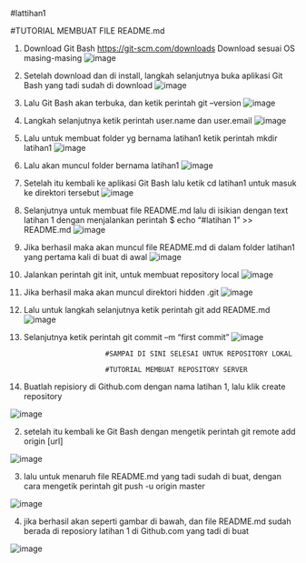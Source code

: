 #lattihan1

#TUTORIAL MEMBUAT FILE README.md

1.	Download Git Bash https://git-scm.com/downloads Download sesuai OS masing-masing
![image](https://user-images.githubusercontent.com/56198396/66697616-86925d00-ed01-11e9-8451-9a25196825c2.png)


2.	Setelah download dan di install, langkah selanjutnya buka aplikasi Git Bash yang tadi sudah di download
![image](https://user-images.githubusercontent.com/56198396/66697640-ca856200-ed01-11e9-9cdb-8ba958a40ae1.png)


3.	Lalu Git Bash akan terbuka, dan ketik perintah git –version
![image](https://user-images.githubusercontent.com/56198396/66697653-e852c700-ed01-11e9-8906-611c75a5e040.png)


4.	Langkah selanjutnya ketik perintah user.name dan user.email
![image](https://user-images.githubusercontent.com/56198396/66697693-3f589c00-ed02-11e9-98f0-087a2ee3cf35.png)


5.    Lalu untuk membuat folder yg bernama latihan1 ketik perintah mkdir latihan1
![image](https://user-images.githubusercontent.com/56198396/66697766-eb01ec00-ed02-11e9-938f-1d94cb82b68e.png)


6.	Lalu akan muncul folder bernama latihan1
![image](https://user-images.githubusercontent.com/56198396/66697795-17b60380-ed03-11e9-8d52-aac1b857c71a.png)


7. 	Setelah itu kembali ke aplikasi Git Bash lalu ketik cd latihan1 untuk masuk ke direktori tersebut
![image](https://user-images.githubusercontent.com/56198396/66697812-2e5c5a80-ed03-11e9-91f8-27e4794126f2.png)


8.	Selanjutnya untuk membuat file README.md lalu di isikian dengan text latihan 1 dengan menjalankan perintah $  echo “#latihan 1” >> README.md
![image](https://user-images.githubusercontent.com/56198396/66697824-4f24b000-ed03-11e9-8265-2dd3c390ce07.png)


9.	Jika berhasil maka akan muncul file README.md di dalam folder latihan1 yang pertama kali di buat di awal
![image](https://user-images.githubusercontent.com/56198396/66697880-b3e00a80-ed03-11e9-884c-713fdbf43854.png)


10.	Jalankan perintah git init, untuk membuat repository local
![image](https://user-images.githubusercontent.com/56198396/66697931-03bed180-ed04-11e9-8db0-c6e7ae16cfc9.png)


11.	Jika berhasil maka akan muncul direktori hidden .git
![image](https://user-images.githubusercontent.com/56198396/66697953-2fda5280-ed04-11e9-9531-2ffcf070889d.png)


12.	Lalu untuk langkah selanjutnya ketik perintah git add README.md
![image](https://user-images.githubusercontent.com/56198396/66697972-5e582d80-ed04-11e9-929a-66e9600168c0.png)


13.	Selanjutnya ketik perintah git commit –m “first commit”
![image](https://user-images.githubusercontent.com/56198396/66697986-7465ee00-ed04-11e9-89b0-f91dea8621b8.png)


                            #SAMPAI DI SINI SELESAI UNTUK REPOSITORY LOKAL
                            
                            #TUTORIAL MEMBUAT REPOSITORY SERVER


1.	Buatlah repisiory di Github.com dengan nama latihan 1, lalu klik create repository

![image](https://user-images.githubusercontent.com/56198396/66698056-fce48e80-ed04-11e9-959c-aaaee593f657.png)


2.	setelah itu kembali ke Git Bash dengan mengetik perintah git remote add origin [url]

![image](https://user-images.githubusercontent.com/56198396/66698069-0f5ec800-ed05-11e9-90a7-9c9cc3e8e585.png)


3.	lalu untuk menaruh file README.md yang tadi sudah di buat, dengan cara mengetik perintah git push -u origin master

![image](https://user-images.githubusercontent.com/56198396/66698080-23a2c500-ed05-11e9-94c1-1256053871c1.png)


4. 	jika berhasil akan seperti gambar di bawah, dan file README.md sudah berada di reposiory latihan 1 di Github.com yang tadi di buat

![image](https://user-images.githubusercontent.com/56198396/66698099-459c4780-ed05-11e9-8f78-866506be7b8d.png)

